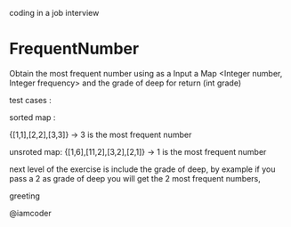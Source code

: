 coding in a job interview

FrequentNumber
==============

Obtain the most frequent number using as a Input a Map <Integer  number, Integer frequency> and the grade of deep for return (int grade) 


test cases :

sorted map :

{[1,1],[2,2],[3,3]} -> 3 is the most frequent number

unsroted map:
{[1,6],[11,2],[3,2],[2,1]} -> 1 is the most frequent number

next level of the exercise is include the grade of deep, by example if you pass a 2 as grade of deep you will get the 2 most frequent numbers, 


greeting 

@iamcoder

